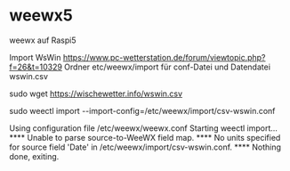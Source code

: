 # weewx5
weewx auf Raspi5

Import WsWin
https://www.pc-wetterstation.de/forum/viewtopic.php?f=26&t=10329
Ordner etc/weewx/import für conf-Datei und Datendatei wswin.csv

sudo wget https://wischewetter.info/wswin.csv

sudo weectl import --import-config=/etc/weewx/import/csv-wswin.conf

Using configuration file /etc/weewx/weewx.conf
Starting weectl import...
**** Unable to parse source-to-WeeWX field map.
**** No units specified for source field 'Date' in /etc/weewx/import/csv-wswin.conf.
**** Nothing done, exiting.

